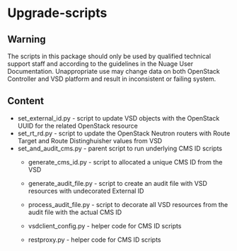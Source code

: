 # Upgrade-scripts

## Warning

The scripts in this package should only be used by qualified technical support staff and according to the guidelines in 
the Nuage User Documentation. Unappropriate use may change data on both OpenStack Controller and VSD platform and result 
in inconsistent or failing system.

## Content
- set_external_id.py - script to update VSD objects with the OpenStack UUID for the related OpenStack resource
- set_rt_rd.py - script to update the OpenStack Neutron routers with Route Target and Route Distinghuisher values from VSD
- set_and_audit_cms.py - parent script to run underlying CMS ID scripts
	- generate_cms_id.py - script to allocated a unique CMS ID from the VSD 
   	- generate_audit_file.py - script to create an audit file with VSD resources with undecorated External ID
   	- process_audit_file.py - script to decorate all VSD resources from the audit file with the actual CMS ID

	- vsdclient_config.py - helper code for CMS ID scripts
	- restproxy.py - helper code for CMS ID scripts
